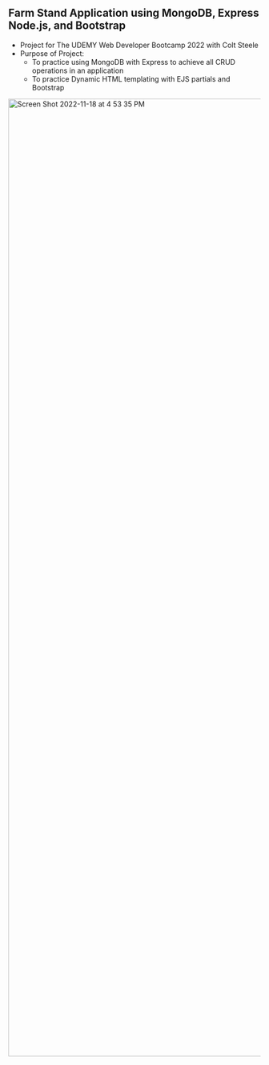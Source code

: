 ## Farm Stand Application using MongoDB, Express Node.js, and Bootstrap
- Project for The UDEMY Web Developer Bootcamp 2022 with Colt Steele
- Purpose of Project:
  - To practice using MongoDB with Express to achieve all CRUD operations in an application
  - To practice Dynamic HTML templating with EJS partials and Bootstrap

<img width="1915" alt="Screen Shot 2022-11-18 at 4 53 35 PM" src="https://user-images.githubusercontent.com/47541514/202825759-902ae884-be4d-4a40-ad45-dc48f93cfa47.png">
